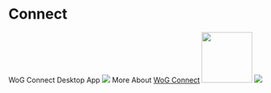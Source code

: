 # Connect
WoG Connect Desktop App
<img src="https://upload.ivipserv.xyz/server/php/files/wt.png">
More About <a href="https://wog-team.space/app">WoG Connect</a>
<img src="https://st4.depositphotos.com/1001941/22391/v/950/depositphotos_223918102-stock-illustration-isometric-workspace-web-developer-programmer.jpg?forcejpeg=true" width="100"> 
<img src="https://4.bp.blogspot.com/-NusT8_BxXvU/WigtjvJvKLI/AAAAAAABOyg/VP7N3f2xgkAOOU2LPKaVCBdTsMiDJp_EgCK4BGAYYCw/s1600/Web-design.jpg"> 
